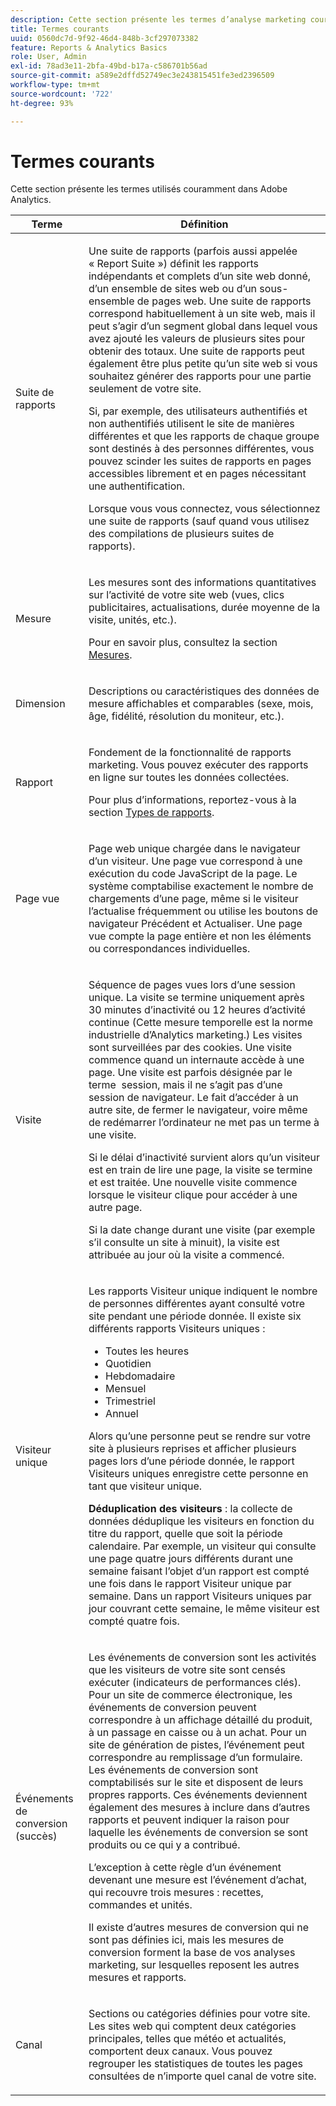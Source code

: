```yaml
---
description: Cette section présente les termes d’analyse marketing couramment utilisés dans les Reports & Analytics.
title: Termes courants
uuid: 0560dc7d-9f92-46d4-848b-3cf297073382
feature: Reports & Analytics Basics
role: User, Admin
exl-id: 78ad3e11-2bfa-49bd-b17a-c586701b56ad
source-git-commit: a589e2dffd52749ec3e243815451fe3ed2396509
workflow-type: tm+mt
source-wordcount: '722'
ht-degree: 93%

---
```


# Termes courants

Cette section présente les termes utilisés couramment dans Adobe Analytics.

<table id="table_58F5D292485F45F9902B372E4E1E3103"> 
 <thead> 
  <tr> 
   <th colname="col1" class="entry"> Terme </th> 
   <th colname="col2" class="entry"> Définition </th> 
  </tr> 
 </thead>
 <tbody> 
  <tr> 
   <td colname="col1"> <p> Suite de rapports </p> </td> 
   <td colname="col2"> <p>Une suite de rapports (parfois aussi appelée « Report Suite ») définit les rapports indépendants et complets d’un site web donné, d’un ensemble de sites web ou d’un sous-ensemble de pages web. Une suite de rapports correspond habituellement à un site web, mais il peut s’agir d’un segment global dans lequel vous avez ajouté les valeurs de plusieurs sites pour obtenir des totaux. Une suite de rapports peut également être plus petite qu’un site web si vous souhaitez générer des rapports pour une partie seulement de votre site. </p> <p>Si, par exemple, des utilisateurs authentifiés et non authentifiés utilisent le site de manières différentes et que les rapports de chaque groupe sont destinés à des personnes différentes, vous pouvez scinder les suites de rapports en pages accessibles librement et en pages nécessitant une authentification. </p> <p>Lorsque vous vous connectez, vous sélectionnez une suite de rapports (sauf quand vous utilisez des compilations de plusieurs suites de rapports). </p> </td> 
  </tr> 
  <tr> 
   <td> <p>Mesure </p> </td> 
   <td> <p>Les mesures sont des informations quantitatives sur l’activité de votre site web (vues, clics publicitaires, actualisations, durée moyenne de la visite, unités, etc.). </p> <p>Pour en savoir plus, consultez la section <a href="/help/analyze/reports-analytics/metrics.md">Mesures</a>. </p> </td> 
  </tr> 
  <tr> 
   <td> <p> Dimension </p> </td> 
   <td> <p>Descriptions ou caractéristiques des données de mesure affichables et comparables (sexe, mois, âge, fidélité, résolution du moniteur, etc.). </p> </td> 
  </tr> 
  <tr> 
   <td> <p> Rapport </p> </td> 
   <td> <p>Fondement de la fonctionnalité de rapports marketing. Vous pouvez exécuter des rapports en ligne sur toutes les données collectées. </p> <p>Pour plus d’informations, reportez-vous à la section <a href="/help/analyze/reports-analytics/reports.md"> Types de rapports</a>. </p> </td> 
  </tr> 
  <tr> 
   <td> <p> Page vue </p> </td> 
   <td> <p>Page web unique chargée dans le navigateur d’un visiteur. Une page vue correspond à une exécution du code JavaScript de la page. Le système comptabilise exactement le nombre de chargements d’une page, même si le visiteur l’actualise fréquemment ou utilise les boutons de navigateur <span class="uicontrol">Précédent</span> et <span class="uicontrol">Actualiser</span>. Une page vue compte la page entière et non les éléments ou correspondances individuelles. </p> </td> 
  </tr> 
  <tr> 
   <td> <p>Visite </p> </td> 
   <td> <p>Séquence de pages vues lors d’une session unique. La visite se termine uniquement après 30 minutes d’inactivité ou 12 heures d’activité continue (Cette mesure temporelle est la norme industrielle d’Analytics marketing.) Les visites sont surveillées par des cookies. Une visite commence quand un internaute accède à une page. Une visite est parfois désignée par le terme <span class="term"> session</span>, mais il ne s’agit pas d’une session de navigateur. Le fait d’accéder à un autre site, de fermer le navigateur, voire même de redémarrer l’ordinateur ne met pas un terme à une visite. </p> <p> Si le délai d’inactivité survient alors qu’un visiteur est en train de lire une page, la visite se termine et est traitée. Une nouvelle visite commence lorsque le visiteur clique pour accéder à une autre page. </p> <p>Si la date change durant une visite (par exemple s’il consulte un site à minuit), la visite est attribuée au jour où la visite a commencé. </p> </td> 
  </tr> 
  <tr> 
   <td> <p> Visiteur unique </p> </td> 
   <td> <p>Les rapports Visiteur unique indiquent le nombre de personnes différentes ayant consulté votre site pendant une période donnée. Il existe six différents rapports Visiteurs uniques : </p> 
    <ul id="ul_863B8DE8B9E74DE4A93C2C2931EEFB6D"> 
     <li id="li_21C835B71EF64B4DA821B674416C8B85">Toutes les heures </li> 
     <li id="li_36A498AE7D7A455C8DEB3AA0F025B597">Quotidien </li> 
     <li id="li_30F26F8DAC664E1FA823B7BDDB7B0F8B">Hebdomadaire </li> 
     <li id="li_09263F6B1E114A8DB477793B560A0417">Mensuel </li> 
     <li id="li_A0B2CA3D44564045B02B55AF6E392F76">Trimestriel </li> 
     <li id="li_296BC5B02921460690F35128B1192800">Annuel </li> 
    </ul> <p>Alors qu’une personne peut se rendre sur votre site à plusieurs reprises et afficher plusieurs pages lors d’une période donnée, le rapport Visiteurs uniques enregistre cette personne en tant que visiteur unique. </p> <p> <b>Déduplication des visiteurs</b> : la collecte de données déduplique les visiteurs en fonction du titre du rapport, quelle que soit la période calendaire. Par exemple, un visiteur qui consulte une page quatre jours différents durant une semaine faisant l’objet d’un rapport est compté une fois dans le <span class="wintitle">rapport Visiteur unique par semaine</span>. Dans un <span class="wintitle">rapport Visiteurs uniques par jour</span> couvrant cette semaine, le même visiteur est compté quatre fois. </p> </td> 
  </tr> 
  <tr> 
   <td> <p>Événements de conversion (succès) </p> </td> 
   <td> <p>Les événements de conversion sont les activités que les visiteurs de votre site sont censés exécuter (indicateurs de performances clés). Pour un site de commerce électronique, les événements de conversion peuvent correspondre à un affichage détaillé du produit, à un passage en caisse ou à un achat. Pour un site de génération de pistes, l’événement peut correspondre au remplissage d’un formulaire. Les événements de conversion sont comptabilisés sur le site et disposent de leurs propres rapports. Ces événements deviennent également des mesures à inclure dans d’autres rapports et peuvent indiquer la raison pour laquelle les événements de conversion se sont produits ou ce qui y a contribué. </p> <p>L’exception à cette règle d’un événement devenant une mesure est l’événement d’achat, qui recouvre trois mesures : recettes, commandes et unités. </p> <p>Il existe d’autres mesures de conversion qui ne sont pas définies ici, mais les mesures de conversion forment la base de vos analyses marketing, sur lesquelles reposent les autres mesures et rapports. </p> </td> 
  </tr> 
  <tr> 
   <td> <p>Canal </p> </td> 
   <td> <p> Sections ou catégories définies pour votre site. Les sites web qui comptent deux catégories principales, telles que <span class="term">météo</span> et <span class="term">actualités</span>, comportent deux canaux. Vous pouvez regrouper les statistiques de toutes les pages consultées de n’importe quel canal de votre site. </p> </td> 
  </tr> 
 </tbody> 
</table>
